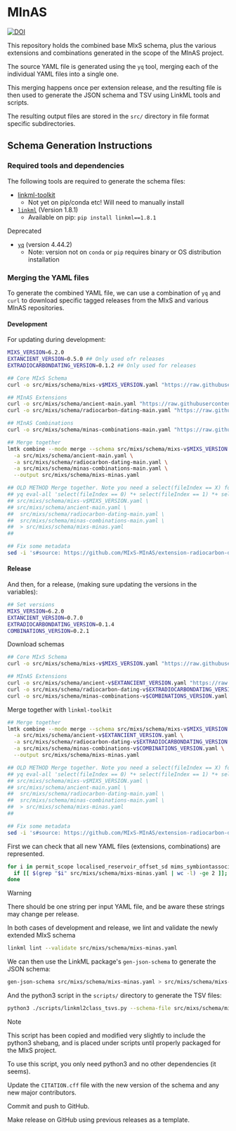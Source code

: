 # MInAS

[![DOI](https://zenodo.org/badge/DOI/10.5281/zenodo.16499532.svg)](https://doi.org/10.5281/zenodo.16499532)

This repository holds the combined base MIxS schema, plus the various extensions and combinations generated in the scope of the MInAS project.

The source YAML file is generated using the `yq` tool, merging each of the individual YAML files into a single one.

This merging happens once per extension release, and the resulting file is then used to generate the JSON schema and TSV using LinkML tools and scripts.

The resulting output files are stored in the `src/` directory in file format specific subdirectories.

## Schema Generation Instructions

### Required tools and dependencies

The following tools are required to generate the schema files:

- [linkml-toolkit](https://github.com/genomewalker/linkml-toolkit)
  - Not yet on pip/conda etc! Will need to manually install
- [`linkml`](https://github.com/linkml/linkml) (Version 1.8.1)
  - Available on pip: `pip install linkml==1.8.1`

Deprecated

- [`yq`](https://github.com/mikefarah/yq/?tab=readme-ov-file#install) (version 4.44.2)
  - Note: version not on `conda` or `pip` requires binary or OS distribution installation

### Merging the YAML files

To generate the combined YAML file, we can use a combination of `yq` and `curl` to download specific tagged releases from the MIxS and various MInAS repositories.

#### Development

For updating during development:

```bash
MIXS_VERSION=6.2.0
EXTANCIENT_VERSION=0.5.0 ## Only used ofr releases
EXTRADIOCARBONDATING_VERSION=0.1.2 ## Only used for releases

## Core MIxS Schema
curl -o src/mixs/schema/mixs-v$MIXS_VERSION.yaml "https://raw.githubusercontent.com/GenomicsStandardsConsortium/mixs/v$MIXS_VERSION/src/mixs/schema/mixs.yaml" ## Base MIxS schema

## MInAS Extensions
curl -o src/mixs/schema/ancient-main.yaml "https://raw.githubusercontent.com/MIxS-MInAS/extension-ancient/refs/heads/main/src/mixs/schema/ancient.yml" ## Ancient DNA extension
curl -o src/mixs/schema/radiocarbon-dating-main.yaml "https://raw.githubusercontent.com/MIxS-MInAS/extension-radiocarbon-dating/refs/heads/main/src/mixs/schema/radiocarbon-dating.yml" ## Radiocarbon extension

## MInAS Combinations
curl -o src/mixs/schema/minas-combinations-main.yaml "https://raw.githubusercontent.com/MIxS-MInAS/minas-combinations/main/src/mixs/schema/minas-combinations.yaml" ## Combinations

## Merge together
lmtk combine --mode merge --schema src/mixs/schema/mixs-v$MIXS_VERSION.yaml \
  -a src/mixs/schema/ancient-main.yaml \
  -a src/mixs/schema/radiocarbon-dating-main.yaml \
  -a src/mixs/schema/minas-combinations-main.yaml \
  --output src/mixs/schema/mixs-minas.yaml

## OLD METHOD Merge together. Note you need a select(fileIndex == X) for each yaml file!
## yq eval-all 'select(fileIndex == 0) *+ select(fileIndex == 1) *+ select(fileIndex == 2) *+ select(fileIndex == 3)' \
## src/mixs/schema/mixs-v$MIXS_VERSION.yaml \
## src/mixs/schema/ancient-main.yaml \
##  src/mixs/schema/radiocarbon-dating-main.yaml \
##  src/mixs/schema/minas-combinations-main.yaml \
##  > src/mixs/schema/mixs-minas.yaml
##

## Fix some metadata
sed -i 's#source: https://github.com/MIxS-MInAS/extension-radiocarbon-dating/raw/main/proposals/0.1.0/extension-radiocarbon-dating-v0_1_0.csv#source: https://github.com/MIxS-MInAS/MInAS/#g' src/mixs/schema/mixs-minas.yaml
```

#### Release

And then, for a release, (making sure updating the versions in the variables):

```bash
## Set versions
MIXS_VERSION=6.2.0
EXTANCIENT_VERSION=0.7.0
EXTRADIOCARBONDATING_VERSION=0.1.4
COMBINATIONS_VERSION=0.2.1
```

Download schemas

```bash
## Core MIxS Schema
curl -o src/mixs/schema/mixs-v$MIXS_VERSION.yaml "https://raw.githubusercontent.com/GenomicsStandardsConsortium/mixs/v$MIXS_VERSION/src/mixs/schema/mixs.yaml" ## Base MIxS schema

## MInAS Extensions
curl -o src/mixs/schema/ancient-v$EXTANCIENT_VERSION.yaml "https://raw.githubusercontent.com/MIxS-MInAS/extension-ancient/v$EXTANCIENT_VERSION/src/mixs/schema/ancient.yml" ## Ancient DNA extension
curl -o src/mixs/schema/radiocarbon-dating-v$EXTRADIOCARBONDATING_VERSION.yaml "https://raw.githubusercontent.com/MIxS-MInAS/extension-radiocarbon-dating/v$EXTRADIOCARBONDATING_VERSION/src/mixs/schema/radiocarbon-dating.yml" ## Radiocarbon extension
curl -o src/mixs/schema/minas-combinations-v$COMBINATIONS_VERSION.yaml "https://raw.githubusercontent.com/MIxS-MInAS/minas-combinations/refs/tags/v$COMBINATIONS_VERSION/src/mixs/schema/minas-combinations.yml" ## Combinations
```

Merge together with `linkml-toolkit`

```bash
## Merge together
lmtk combine --mode merge --schema src/mixs/schema/mixs-v$MIXS_VERSION.yaml \
  -a src/mixs/schema/ancient-v$EXTANCIENT_VERSION.yaml \
  -a src/mixs/schema/radiocarbon-dating-v$EXTRADIOCARBONDATING_VERSION.yaml \
  -a src/mixs/schema/minas-combinations-v$COMBINATIONS_VERSION.yaml \
  --output src/mixs/schema/mixs-minas.yaml

## OLD METHOD Merge together. Note you need a select(fileIndex == X) for each yaml file!
## yq eval-all 'select(fileIndex == 0) *+ select(fileIndex == 1) *+ select(fileIndex == 2) *+ select(fileIndex == 3)' \
## src/mixs/schema/mixs-v$MIXS_VERSION.yaml \
## src/mixs/schema/ancient-main.yaml \
##  src/mixs/schema/radiocarbon-dating-main.yaml \
##  src/mixs/schema/minas-combinations-main.yaml \
##  > src/mixs/schema/mixs-minas.yaml
##

## Fix some metadata
sed -i 's#source: https://github.com/MIxS-MInAS/extension-radiocarbon-dating/raw/main/proposals/0.1.0/extension-radiocarbon-dating-v0_1_0.csv#source: https://github.com/MIxS-MInAS/MInAS/#g' src/mixs/schema/mixs-minas.yaml
```

First we can check that all new YAML files (extensions, combinations) are represented.

```bash
for i in permit_scope localised_reservoir_offset_sd mims_symbiontassociated_ancient_data; do
  if [[ $(grep "$i" src/mixs/schema/mixs-minas.yaml | wc -l) -ge 2 ]]; then echo "$i: true"; else echo "$i: false"; fi
done
```

> [!WARNING]
> There should be one string per input YAML file, and be aware these strings may change per release.

In both cases of development and release, we lint and validate the newly extended MIxS schema

```bash
linkml lint --validate src/mixs/schema/mixs-minas.yaml
```

We can then use the LinkML package's `gen-json-schema` to generate the JSON schema:

```bash
gen-json-schema src/mixs/schema/mixs-minas.yaml > src/mixs/schema/mixs-minas.json
```

And the python3 script in the `scripts/` directory to generate the TSV files:

```bash
python3 ./scripts/linkml2class_tsvs.py --schema-file src/mixs/schema/mixs-minas.yaml --output-dir project/class-model-tsvs/
```

> [!Note]
> This script has been copied and modified very slightly to include the python3 shebang, and is placed under scripts until properly packaged for the MIxS project.
>
> To use this script, you only need python3 and no other dependencies (it seems).

Update the `CITATION.cff` file with the new version of the schema and any new major contributors.

Commit and push to GitHub.

Make release on GitHub using previous releases as a template.

